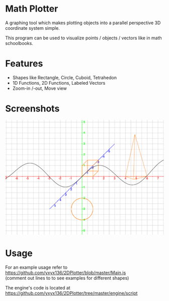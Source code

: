 # Math Plotter

A graphing tool which makes plotting objects into a parallel perspective 3D coordinate system simple.

This program can be used to visualize points / objects / vectors like in math schoolbooks.

# Features
- Shapes like Rectangle, Circle, Cuboid, Tetrahedon
- 1D Functions, 2D Functions, Labeled Vectors
- Zoom-in /-out, Move view

# Screenshots
![Screenshot of the tool rendering various geometric shapes](img/screenshot1.png)

# Usage
For an example usage refer to https://github.com/yxyx136/2DPlotter/blob/master/Main.js  
(comment out  lines to to see examples for different shapes)

The engine's code is located at https://github.com/yxyx136/2DPlotter/tree/master/engine/script
